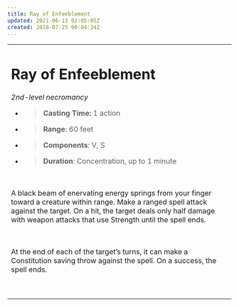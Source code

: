 ```yaml
---
title: Ray of Enfeeblement
updated: 2021-06-13 02:05:05Z
created: 2018-07-25 00:04:24Z
---
```


<table><tbody><tr class="odd"><td><h1 id="ray-of-enfeeblement"><strong>Ray of Enfeeblement</strong></h1><p><em>2nd-level necromancy</em></p><ul><li><blockquote><p><strong>Casting Time:</strong> 1 action</p></blockquote></li><li><blockquote><p><strong>Range</strong>: 60 feet</p></blockquote></li><li><blockquote><p><strong>Components</strong>: V, S</p></blockquote></li><li><blockquote><p><strong>Duration</strong>: Concentration, up to 1 minute</p></blockquote></li></ul><p> </p><p>A black beam of enervating energy springs from your finger toward a creature within range. Make a ranged spell attack against the target. On a hit, the target deals only half damage with weapon attacks that use Strength until the spell ends.</p><p> </p><p>At the end of each of the target’s turns, it can make a Constitution saving throw against the spell. On a success, the spell ends.</p><p> </p></td></tr></tbody></table>